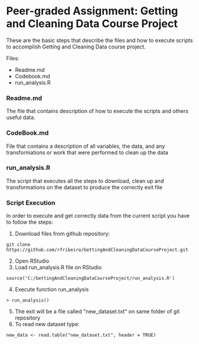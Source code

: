 # Peer-graded Assignment: Getting and Cleaning Data Course Project
      
These are the basic steps that describe the files 
and how to execute scripts to accomplish Getting and Cleaning Data course project.

Files:
 * Readme.md
 * Codebook.md
 * run_analysis.R

### Readme.md
The file that contains description of how to execute the scripts and others useful data.
    
### CodeBook.md
File that contains a description of all variables, the data, and any transformations or work that were performed to clean up the data

### run_analysis.R
The script that executes all the steps to download, clean up and transformations on the dataset to produce the correctly exit file

### Script Execution
In order to execute and get correctly data from the current script you have to follow the steps:

1. Download files from github repository:
```
git clone https://github.com/rfribeiro/GettingAndCleaningDataCourseProject.git
```
2. Open RStudio
3. Load run_analysis.R file on RStudio
```
source('C:/GettingAndCleaningDataCourseProject/run_analysis.R')
```
4. Execute function run_analysis
```
> run_analysis()
```
5. The exit will be a file called "new_dataset.txt" on same folder of git repository
6. To read new dataset type:
```
new_data <- read.table("new_dataset.txt", header = TRUE)
```